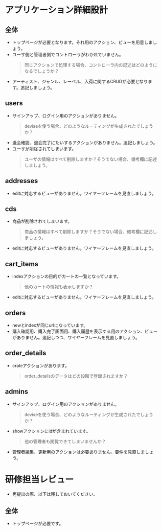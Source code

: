 # アプリケーション詳細設計
## 全体
- トップページが必要となります。それ用のアクション、ビューを用意しましょう。
- ユーザ側と管理者側でコントローラがわかれていません。
  > 同じアクションで処理する場合、コントローラ内の記述はどのようになるでしょうか？
- アーティスト、ジャンル、レーベル、入荷に関するCRUDが必要となります。追記しましょう。

## users
- サインアップ、ログイン用のアクションがありません。
  > deviseを使う場合、どのようなルーティングが生成されたでしょうか？
- 退会確認、退会完了にたいするアクションがありません。追記しましょう。
- ユーザが削除されてしまいます。
  > ユーザの情報はすべて削除しますか？そうでない場合、備考欄に記述しましょう。

## addresses
- editに対応するビューがありません。ワイヤーフレームを見直しましょう。

## cds
- 商品が削除されてしまいます。
  > 商品の情報はすべて削除しますか？そうでない場合、備考欄に記述しましょう。
- editに対応するビューがありません。ワイヤーフレームを見直しましょう。

## cart_items
- indexアクションの目的がカートの一覧となっています。
  > 他のカートの情報も表示しますか？
- editに対応するビューがありません。ワイヤーフレームを見直しましょう。

## orders
- newとindexが同じurlになっています。
- 購入確認用、購入完了画面用、購入履歴を表示する用のアクション、ビューがありません。追記しつつ、ワイヤーフレームを見直しましょう。

## order_details
- crateアクションがあります。
  > order_detailsのデータはどの段階で登録されますか？

## admins
- サインアップ、ログイン用のアクションがありません。
  > deviseを使う場合、どのようなルーティングが生成されたでしょうか？
- showアクションにidが含まれています。
  > 他の管理者も閲覧できてしまいませんか？
- 管理者編集、更新用のアクションは必要ありません。要件を見直しましょう。


# 研修担当レビュー
- 再提出の際、以下は残しておいてください。

## 全体
- トップページが必要です。

